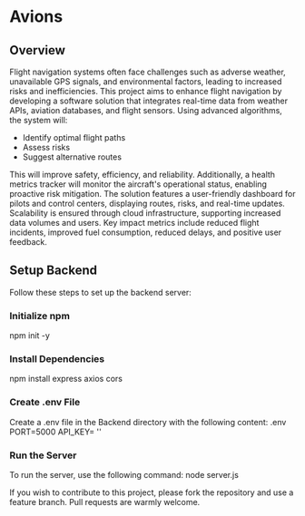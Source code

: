 # Avions

## Overview

Flight navigation systems often face challenges such as adverse weather, unavailable GPS signals, and environmental factors, leading to increased risks and inefficiencies. This project aims to enhance flight navigation by developing a software solution that integrates real-time data from weather APIs, aviation databases, and flight sensors. Using advanced algorithms, the system will:

- Identify optimal flight paths
- Assess risks
- Suggest alternative routes

This will improve safety, efficiency, and reliability. Additionally, a health metrics tracker will monitor the aircraft's operational status, enabling proactive risk mitigation. The solution features a user-friendly dashboard for pilots and control centers, displaying routes, risks, and real-time updates. Scalability is ensured through cloud infrastructure, supporting increased data volumes and users. Key impact metrics include reduced flight incidents, improved fuel consumption, reduced delays, and positive user feedback.

## Setup Backend
Follow these steps to set up the backend server:

### Initialize npm
npm init -y

### Install Dependencies
npm install express axios cors

### Create .env File
Create a .env file in the Backend directory with the following content:
.env
PORT=5000
API_KEY= ''

### Run the Server
To run the server, use the following command:
node server.js


If you wish to contribute to this project, please fork the repository and use a feature branch. Pull requests are warmly welcome.
